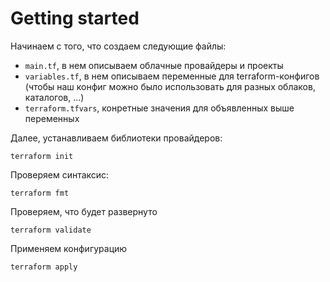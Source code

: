 # Getting started

Начинаем с того, что создаем следующие файлы:

* `main.tf`, в нем описываем облачные провайдеры и проекты
* `variables.tf`, в нем описываем переменные для terraform-конфигов (чтобы наш конфиг можно было использовать для разных облаков, каталогов, ...)
* `terraform.tfvars`, конретные значения для объявленных выше переменных

Далее, устанавливаем библиотеки провайдеров:

```
terraform init
```

Проверяем синтаксис:

```
terraform fmt
```

Проверяем, что будет развернуто

```
terraform validate
```

Применяем конфигурацию

```
terraform apply
```
